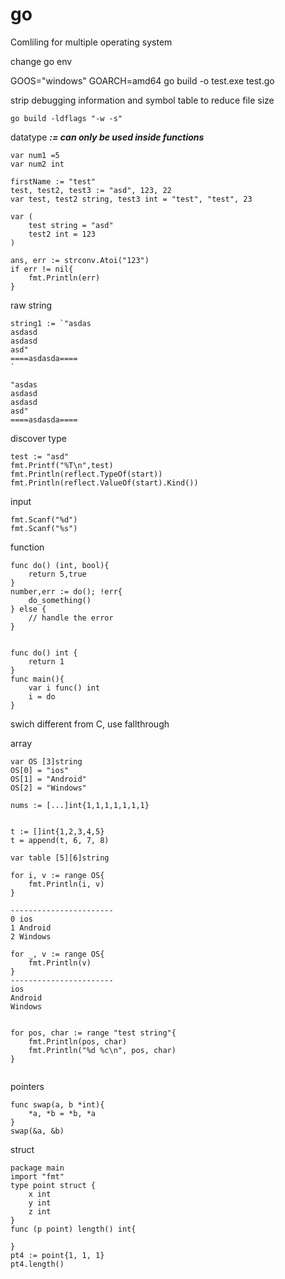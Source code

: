 # go

Comliling for multiple operating system

change go env

GOOS="windows" GOARCH=amd64 go build -o test.exe test.go



strip debugging information and symbol table to reduce file size

```
go build -ldflags "-w -s"
```

datatype  _**:= can only be used inside functions**_

```
var num1 =5
var num2 int

firstName := "test"
test, test2, test3 := "asd", 123, 22
var test, test2 string, test3 int = "test", "test", 23

var (
    test string = "asd"
    test2 int = 123
)

ans, err := strconv.Atoi("123")
if err != nil{
    fmt.Println(err)
}

```



raw string 

```
string1 := `"asdas
asdasd
asdasd
asd"
====asdasda====
`

"asdas
asdasd
asdasd
asd"
====asdasda====
```

discover type

```
test := "asd"
fmt.Printf("%T\n",test)
fmt.Println(reflect.TypeOf(start))
fmt.Println(reflect.ValueOf(start).Kind())
```

input

```
fmt.Scanf("%d")
fmt.Scanf("%s")
```

function

```
func do() (int, bool){
    return 5,true
}
number,err := do(); !err{
    do_something()
} else {
    // handle the error
}


func do() int {
    return 1
}
func main(){
    var i func() int
    i = do
}
```

swich different from C, use fallthrough

array

```
var OS [3]string
OS[0] = "ios"
OS[1] = "Android"
OS[2] = "Windows"

nums := [...]int{1,1,1,1,1,1,1}


t := []int{1,2,3,4,5}
t = append(t, 6, 7, 8)

var table [5][6]string

for i, v := range OS{
    fmt.Println(i, v)
}

-----------------------
0 ios
1 Android
2 Windows

for _, v := range OS{
    fmt.Println(v)
}
-----------------------
ios
Android
Windows


for pos, char := range "test string"{
    fmt.Println(pos, char)
    fmt.Println("%d %c\n", pos, char)
}


```

pointers

```
func swap(a, b *int){
    *a, *b = *b, *a
}
swap(&a, &b)

```

struct

```
package main
import "fmt"
type point struct {
    x int
    y int
    z int
}
func (p point) length() int{
    
}
pt4 := point{1, 1, 1}
pt4.length()
```
